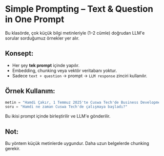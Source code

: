 # Simple Prompting – Text & Question in One Prompt

Bu klasörde, çok küçük bilgi metinleriyle (1–2 cümle) doğrudan LLM'e sorular sorduğumuz örnekler yer alır.

## Konsept:
- Her şey **tek prompt** içinde yapılır.
- Embedding, chunking veya vektör veritabanı yoktur.
- Sadece `text + question` → prompt → `LLM response` zinciri kullanılır.

## Örnek Kullanım:
```python
metin = "Hamdi Çakır, 1 Temmuz 2025'te Cuswa Tech'de Business Development Executive olarak çalışmaya başladı." 
soru = "Hamdi ne zaman Cuswa Tech'de çalışmaya başladı?"
```
Bu ikisi prompt içinde birleştirilir ve LLM'e gönderilir.

## Not:
Bu yöntem küçük metinlerde uygundur. Daha uzun belgelerde chunking gerekir.
